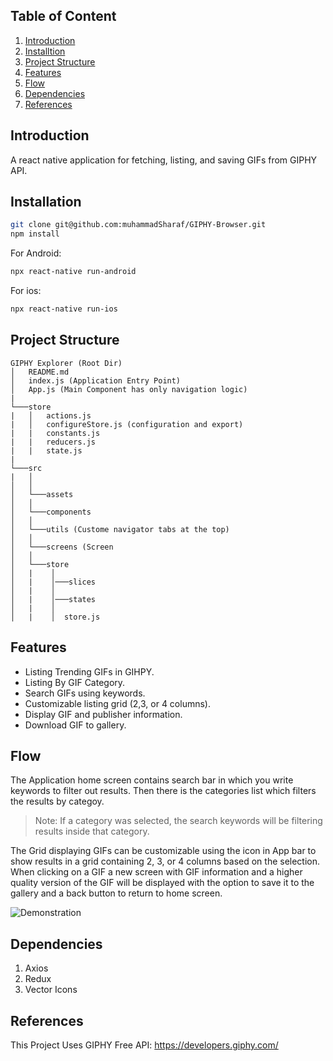 ## Table of Content

1. [Introduction](#introduction)
2. [Installtion](#installation)
3. [Project Structure](#project-structure)
4. [Features](#features)
5. [Flow](#flow)
6. [Dependencies](#dependencies)
7. [References](#references)

## Introduction
A react native application for fetching, listing, and saving GIFs from GIPHY API.
## Installation
```sh
git clone git@github.com:muhammadSharaf/GIPHY-Browser.git
npm install
```
For Android:
```sh
npx react-native run-android
```
For ios:
```sh
npx react-native run-ios
```
## Project Structure
```
GIPHY Explorer (Root Dir)
│   README.md
│   index.js (Application Entry Point)    
│   App.js (Main Component has only navigation logic)
|   
└───store
|   │   actions.js
|   │   configureStore.js (configuration and export)
|   |   constants.js
|   |   reducers.js
|   |   state.js
|
└───src
|   │   
│   │  
│   └───assets 
│   │  
│   └───components
│   │  
│   └───utils (Custome navigator tabs at the top)
│   │  
│   └───screens (Screen
│   │  
│   └───store
│   |    │   
│   |    │───slices
│   |    │   
│   |    │───states
│   |    │   
│   |    │  store.js

```
## Features
- Listing Trending GIFs in GIHPY.
- Listing By GIF Category.
- Search GIFs using keywords.
- Customizable listing grid (2,3, or 4 columns).
- Display GIF and publisher information.
- Download GIF to gallery.


## Flow
The Application home screen contains search bar in which you write keywords to filter out results. Then there is the categories list which filters the results by categoy.
> Note: If a category was selected, the search keywords will be filtering results inside that category.

The Grid displaying GIFs can be customizable using the icon in App bar to show results in a grid containing 2, 3, or 4 columns based on the selection.
When clicking on a GIF a new screen with GIF information and a higher quality version of the GIF will be displayed with the option to save it to the gallery and a back button to return to home screen.

![Demonstration](https://i.ibb.co/dKhmRwJ/giphy.gif)


## Dependencies
1. Axios
2. Redux
3. Vector Icons


## References
This Project Uses GIPHY Free API: https://developers.giphy.com/
